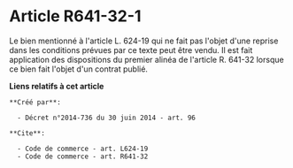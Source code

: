 # Article R641-32-1

Le bien mentionné à l'article L. 624-19 qui ne fait pas l'objet d'une reprise dans les conditions prévues par ce texte peut
être vendu. Il est fait application des dispositions du premier alinéa de l'article R. 641-32 lorsque ce bien fait l'objet
d'un contrat publié.

**Liens relatifs à cet article**

	**Créé par**:

	  - Décret n°2014-736 du 30 juin 2014 - art. 96

	**Cite**:

	  - Code de commerce - art. L624-19
	  - Code de commerce - art. R641-32
